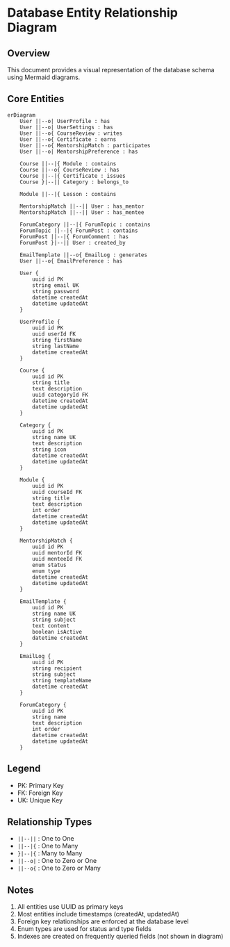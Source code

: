 # Database Entity Relationship Diagram

## Overview

This document provides a visual representation of the database schema using Mermaid diagrams.

## Core Entities

```mermaid
erDiagram
    User ||--o| UserProfile : has
    User ||--o| UserSettings : has
    User ||--o{ CourseReview : writes
    User ||--o{ Certificate : earns
    User ||--o{ MentorshipMatch : participates
    User ||--o| MentorshipPreference : has

    Course ||--|{ Module : contains
    Course ||--o{ CourseReview : has
    Course ||--|{ Certificate : issues
    Course }|--|| Category : belongs_to

    Module ||--|{ Lesson : contains

    MentorshipMatch ||--|| User : has_mentor
    MentorshipMatch ||--|| User : has_mentee

    ForumCategory ||--|{ ForumTopic : contains
    ForumTopic ||--|{ ForumPost : contains
    ForumPost ||--|{ ForumComment : has
    ForumPost }|--|| User : created_by

    EmailTemplate ||--o{ EmailLog : generates
    User ||--o{ EmailPreference : has

    User {
        uuid id PK
        string email UK
        string password
        datetime createdAt
        datetime updatedAt
    }

    UserProfile {
        uuid id PK
        uuid userId FK
        string firstName
        string lastName
        datetime createdAt
    }

    Course {
        uuid id PK
        string title
        text description
        uuid categoryId FK
        datetime createdAt
        datetime updatedAt
    }

    Category {
        uuid id PK
        string name UK
        text description
        string icon
        datetime createdAt
        datetime updatedAt
    }

    Module {
        uuid id PK
        uuid courseId FK
        string title
        text description
        int order
        datetime createdAt
        datetime updatedAt
    }

    MentorshipMatch {
        uuid id PK
        uuid mentorId FK
        uuid menteeId FK
        enum status
        enum type
        datetime createdAt
        datetime updatedAt
    }

    EmailTemplate {
        uuid id PK
        string name UK
        string subject
        text content
        boolean isActive
        datetime createdAt
    }

    EmailLog {
        uuid id PK
        string recipient
        string subject
        string templateName
        datetime createdAt
    }

    ForumCategory {
        uuid id PK
        string name
        text description
        int order
        datetime createdAt
        datetime updatedAt
    }
```

## Legend

- PK: Primary Key
- FK: Foreign Key
- UK: Unique Key

## Relationship Types

- `||--||` : One to One
- `||--|{` : One to Many
- `}|--|{` : Many to Many
- `||--o|` : One to Zero or One
- `||--o{` : One to Zero or Many

## Notes

1. All entities use UUID as primary keys
2. Most entities include timestamps (createdAt, updatedAt)
3. Foreign key relationships are enforced at the database level
4. Enum types are used for status and type fields
5. Indexes are created on frequently queried fields (not shown in diagram)
